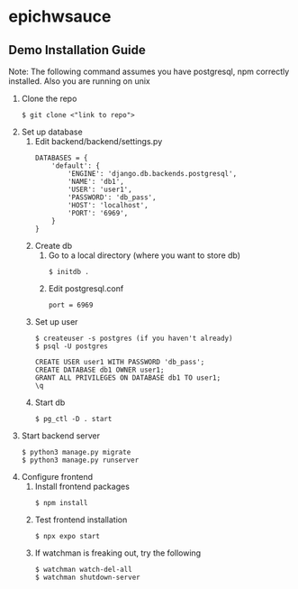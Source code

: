 # epichwsauce

## Demo Installation Guide

Note: The following command assumes you have postgresql, npm correctly installed. Also you are running on unix

1. Clone the repo
    ```
    $ git clone <"link to repo">
    ```
2. Set up database
    1. Edit backend/backend/settings.py
        ```
        DATABASES = {
            'default': {
                'ENGINE': 'django.db.backends.postgresql',
                'NAME': 'db1',
                'USER': 'user1',
                'PASSWORD': 'db_pass',
                'HOST': 'localhost',
                'PORT': '6969',
            }
        }
        ```
    2. Create db
        1. Go to a local directory (where you want to store db)
            ```
            $ initdb .
            ```
        2. Edit postgresql.conf
            ```
            port = 6969
            ```
    3. Set up user
        ```
        $ createuser -s postgres (if you haven't already)
        $ psql -U postgres
        ```
        ```
        CREATE USER user1 WITH PASSWORD 'db_pass';
        CREATE DATABASE db1 OWNER user1;
        GRANT ALL PRIVILEGES ON DATABASE db1 TO user1;
        \q
        ```
    4. Start db
        ```
        $ pg_ctl -D . start
        ```
3. Start backend server
    ```
    $ python3 manage.py migrate
    $ python3 manage.py runserver
    ```
4. Configure frontend
    1. Install frontend packages
        ```
        $ npm install
        ```
    2. Test frontend installation
        ```
        $ npx expo start
        ```
    3. If watchman is freaking out, try the following
        ```
        $ watchman watch-del-all
        $ watchman shutdown-server
        ```
